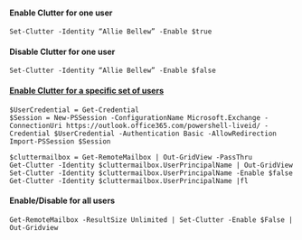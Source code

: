 #### Enable Clutter for one user
    Set-Clutter -Identity “Allie Bellew” -Enable $true

#### Disable Clutter for one user
    Set-Clutter -Identity “Allie Bellew” -Enable $false

#### [Enable Clutter for a specific set of users](https://community.spiceworks.com/how_to/128158-how-to-turn-off-clutter-for-office-365-user-all-users)
    $UserCredential = Get-Credential 
    $Session = New-PSSession -ConfigurationName Microsoft.Exchange -ConnectionUri https://outlook.office365.com/powershell-liveid/ -Credential $UserCredential -Authentication Basic -AllowRedirection 
    Import-PSSession $Session 

    $cluttermailbox = Get-RemoteMailbox | Out-GridView -PassThru 
    Get-Clutter -Identity $cluttermailbox.UserPrincipalName | Out-GridView 
    Set-Clutter -Identity $cluttermailbox.UserPrincipalName -Enable $false 
    Get-Clutter -Identity $cluttermailbox.UserPrincipalName |fl

#### Enable/Disable for all users
    Get-RemoteMailbox -ResultSize Unlimited | Set-Clutter -Enable $False | Out-Gridview
